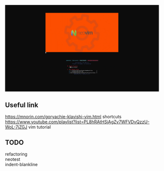 <div align="center">
    <img src="doc/images/startup.gif" style="margin: auto"/>
</div>

## Useful link  

https://mnorin.com/goryachie-klavishi-vim.html shortcuts  
https://www.youtube.com/playlist?list=PL8hRAtHSjAgZv7WFVDvQzzU-WoL-7jZGJ vim tutorial  

## TODO    
refactoring  
neotest  
indent-blankline  